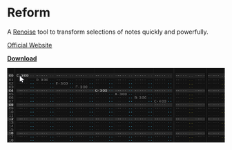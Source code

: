 # Reform

A [Renoise](https://www.renoise.com/products/renoise) tool to transform selections of notes quickly and powerfully.

[Official Website](https://www.aqu.surf/reform)

[**Download**](https://www.renoise.com/tools/reform)

![Reform Demo](Artwork/reform-demo.apng)
